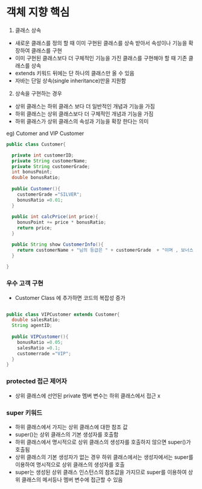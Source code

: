 # 객체 지향 핵심

1. 클래스 상속
- 새로운 클래스를 정의 할 때 이미 구현된 클래스를 상속 받아서 속성이나 기능을 확장하여 클래스를 구현
- 이미 구현된 클래스보다 더 구체적인 기능을 가진 클래스를 구현해야 할 때 기존 클래스를 상속
- extends 키워드 뒤에는 단 하나의 클래스만 올 수 있음
- 자바는 단일 상속(single inheritance)만을 지원함

2. 상속을 구현하는 경우
- 상위 클래스는 하위 클래스 보다 더 일반적인 개념과 기능을 가짐
- 하위 클래스는 상위 클래스보다 더 구체적인 개념과 기능을 가짐
- 하위 클래스가 상위 클래스의 속성과 기능을 확장 한다는 의미

eg) Cutomer and VIP Customer
```java
public class Customer{

  private int customerID;
  private String customerName;
  private String customerGrade;
  int bonusPoint;
  double bonusRatio;
  
  public Customer(){
    customerGrade ="SILVER";
    bonusRatio =0.01;
  }
  
  public int calcPrice(int price){
    bonusPoint += price * bonusRatio;
    return price;
  }

  public String show CustomerInfo(){
    return customerName + "님의 등급은 " + customerGrade  + "이며 , 보너스 포인트는 " +bonusPoint +"입니다.
  }
  
}
```
### 우수 고객 구현
- Customer Class 에 추가하면 코드의 복잡성 증가

```java

public class VIPCustomer extends Customer{
  double salesRatio;
  String agentID;
  
  public VIPCustomer(){
    bonusRatio =0.05;
    salesRatio =0.1;
    customerrade ="VIP";
  }
}
```

### protected 접근 제어자

- 상위 클래스에 선언된 private 멤버 변수는 하위 클래스에서 접근 x

### super 키워드

- 하위 클래스에서 가지는 상위 클래스에 대한 참조 값
- super()는 상위 클래스의 기본 생성자를 호출함
- 하위 클래스에서 명시적으로 상위 클래스의 생성자를 호출하지 않으면 super()가 호출됨
- 상위 클래스의 기본 생성자가 없는 경우 하위 클래스에서는 생성자에서는 super를 이용하여 명시적으로 상위 클래스의 생성자를 호출
- super는 생성된 상위 클래스 인스턴스의 참조값을 가지므로 super를 이용하여 상위 클래스의 메서등나 멤버 변수에 접근할 수 있음


